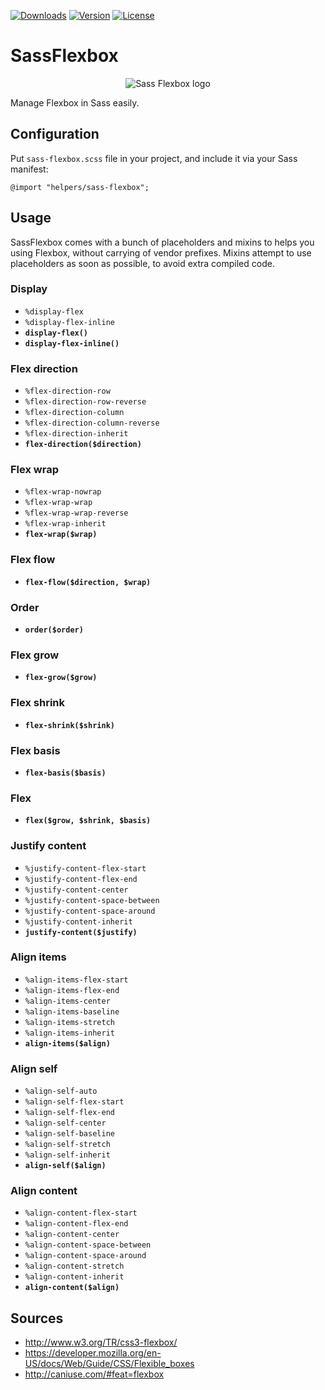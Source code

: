 <a href="https://www.npmjs.com/package/sass-flexbox"><img src="https://img.shields.io/npm/dt/sass-flexbox.svg" alt="Downloads"></a>
<a href="https://www.npmjs.com/package/sass-flexbox"><img src="https://img.shields.io/npm/v/sass-flexbox.svg" alt="Version"></a>
<a href="https://www.npmjs.com/package/sass-flexbox"><img src="https://img.shields.io/npm/l/sass-flexbox.svg" alt="License"></a>

# SassFlexbox

<p align="center">
    <img src="https://raw.githubusercontent.com/zessx/sass-flexbox/master/sass-flexbox.png" alt="Sass Flexbox logo">
</p>

Manage Flexbox in Sass easily.

## Configuration

Put `sass-flexbox.scss` file in your project, and include it via your Sass manifest:

    @import "helpers/sass-flexbox";
    
## Usage

SassFlexbox comes with a bunch of placeholders and mixins to helps you using Flexbox, without carrying of vendor prefixes. Mixins attempt to use placeholders as soon as possible, to avoid extra compiled code. 

### Display

- `%display-flex`
- `%display-flex-inline`
- **`display-flex()`**
- **`display-flex-inline()`**

### Flex direction

- `%flex-direction-row`
- `%flex-direction-row-reverse`
- `%flex-direction-column`
- `%flex-direction-column-reverse`
- `%flex-direction-inherit`
- **`flex-direction($direction)`** 

### Flex wrap

- `%flex-wrap-nowrap`
- `%flex-wrap-wrap`
- `%flex-wrap-wrap-reverse`
- `%flex-wrap-inherit`
- **`flex-wrap($wrap)`**

### Flex flow

- **`flex-flow($direction, $wrap)`**

### Order

- **`order($order)`**

### Flex grow

- **`flex-grow($grow)`**

### Flex shrink

- **`flex-shrink($shrink)`**

### Flex basis

- **`flex-basis($basis)`**

### Flex

- **`flex($grow, $shrink, $basis)`**

### Justify content

- `%justify-content-flex-start`
- `%justify-content-flex-end`
- `%justify-content-center`
- `%justify-content-space-between`
- `%justify-content-space-around`
- `%justify-content-inherit`
- **`justify-content($justify)`**

### Align items

- `%align-items-flex-start`
- `%align-items-flex-end`
- `%align-items-center`
- `%align-items-baseline`
- `%align-items-stretch`
- `%align-items-inherit`
- **`align-items($align)`**

### Align self

- `%align-self-auto`
- `%align-self-flex-start`
- `%align-self-flex-end`
- `%align-self-center`
- `%align-self-baseline`
- `%align-self-stretch`
- `%align-self-inherit`
- **`align-self($align)`**

### Align content

- `%align-content-flex-start`
- `%align-content-flex-end`
- `%align-content-center`
- `%align-content-space-between`
- `%align-content-space-around`
- `%align-content-stretch`
- `%align-content-inherit`
- **`align-content($align)`**

## Sources

- http://www.w3.org/TR/css3-flexbox/
- https://developer.mozilla.org/en-US/docs/Web/Guide/CSS/Flexible_boxes
- http://caniuse.com/#feat=flexbox
